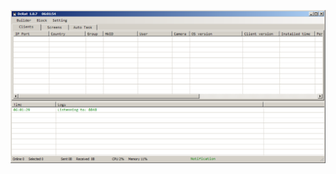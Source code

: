 ![Screenshot](https://raw.githubusercontent.com/Cryakl/Ultimate-RAT-Collection/refs/heads/main/DcRat/Mods/DcRat-GAI/Screenshot.png)
